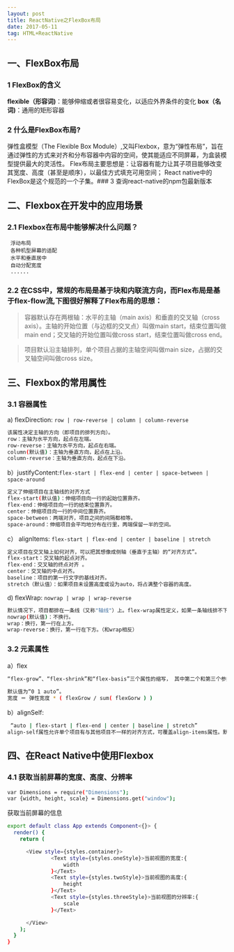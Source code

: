 ```yaml
---
layout: post
title: ReactNative之FlexBox布局
date: 2017-05-11
tag: HTML+ReactNative
---
```



## 一、FlexBox布局
### 1 FlexBox的含义

<strong>flexible（形容词)</strong>：能够伸缩或者很容易变化，以适应外界条件的变化
<strong>box（名词)</strong>：通用的矩形容器
	

### 2 什么是FlexBox布局?

弹性盒模型（The Flexible Box Module）,又叫Flexbox，意为“弹性布局”，旨在通过弹性的方式来对齐和分布容器中内容的空间，使其能适应不同屏幕，为盒装模型提供最大的灵活性。
       Flex布局主要思想是：让容器有能力让其子项目能够改变其宽度、高度（甚至是顺序），以最佳方式填充可用空间；
       React native中的FlexBox是这个规范的一个子集。### 3 查询react-native的npm包最新版本

## 二、Flexbox在开发中的应用场景
### 2.1 Flexbox在布局中能够解决什么问题？
     浮动布局
     各种机型屏幕的适配
     水平和垂直居中
     自动分配宽度
     ......

### 2.2 在CSS中，常规的布局是基于块和内联流方向，而Flex布局是基于flex-flow流,下图很好解释了Flex布局的思想：

> 容器默认存在两根轴：水平的主轴（main axis）和垂直的交叉轴（cross axis）。主轴的开始位置（与边框的交叉点）叫做main start，结束位置叫做main end；交叉轴的开始位置叫做cross start，结束位置叫做cross end。

> 项目默认沿主轴排列，单个项目占据的主轴空间叫做main size，占据的交叉轴空间叫做cross size。


## 三、Flexbox的常用属性

### 3.1 容器属性
a)  flexDirection: `row | row-reverse | column | column-reverse`


```bash
该属性决定主轴的方向（即项目的排列方向）。
row：主轴为水平方向，起点在左端。
row-reverse：主轴为水平方向，起点在右端。
column(默认值)：主轴为垂直方向，起点在上沿。
column-reverse：主轴为垂直方向，起点在下沿。
```

b）justifyContent:`flex-start | flex-end | center | space-between | space-around`

```bash
定义了伸缩项目在主轴线的对齐方式
flex-start(默认值)：伸缩项目向一行的起始位置靠齐。
flex-end：伸缩项目向一行的结束位置靠齐。
center：伸缩项目向一行的中间位置靠齐。
space-between：两端对齐，项目之间的间隔都相等。
space-around：伸缩项目会平均地分布在行里，两端保留一半的空间。
```

 c） alignItems:  `flex-start | flex-end | center | baseline | stretch`
 
 ```bash
 定义项目在交叉轴上如何对齐，可以把其想像成侧轴（垂直于主轴）的“对齐方式”。
 flex-start：交叉轴的起点对齐。
 flex-end：交叉轴的终点对齐 。
 center：交叉轴的中点对齐。
 baseline：项目的第一行文字的基线对齐。
 stretch（默认值）：如果项目未设置高度或设为auto，将占满整个容器的高度。
 ```
 
 d)  flexWrap: `nowrap | wrap | wrap-reverse`
 
 ```bash   
 默认情况下，项目都排在一条线（又称"轴线"）上。flex-wrap属性定义，如果一条轴线排不下，如何换行。
 nowrap(默认值)：不换行。
 wrap：换行，第一行在上方。
 wrap-reverse：换行，第一行在下方。（和wrap相反）
 ```
### 3.2 元素属性
 a）flex
 
 ```bash
“flex-grow”、“flex-shrink”和“flex-basis”三个属性的缩写， 其中第二个和第三个参数（flex-shrink、flex-basis）是可选参数。
    
默认值为“0 1 auto”。
宽度 ＝ 弹性宽度 * ( flexGrow / sum( flexGorw ) )
 ```
 
  b）alignSelf: 
  
```bash
 “auto | flex-start | flex-end | center | baseline | stretch”
align-self属性允许单个项目有与其他项目不一样的对齐方式，可覆盖align-items属性。默认值为auto，表示继承父元素的align-items属性，如果没有父元素，则等同于stretch。
```


## 四、在React Native中使用Flexbox
### 4.1  获取当前屏幕的宽度、高度、分辨率

```bash
var Dimensions = require("Dimensions");
var {width, height, scale} = Dimensions.get("window");
```
获取当前屏幕的信息

```bash
export default class App extends Component<{}> {
  render() {
    return (

      <View style={styles.container}>
              <Text style={styles.oneStyle}>当前视图的宽度:{
                  width
              }</Text>
              <Text style={styles.twoStyle}>当前视图的高度:{
                  height
              }</Text>
              <Text style={styles.threeStyle}>当前视图的分辨率:{
                  scale
              }</Text>

      </View>
    );
  }
}

```
